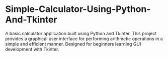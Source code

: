 # Simple-Calculator-Using-Python-And-Tkinter
A basic calculator application built using Python and Tkinter. This project provides a graphical user interface for performing arithmetic operations in a simple and efficient manner. Designed for beginners learning GUI development with Tkinter.
